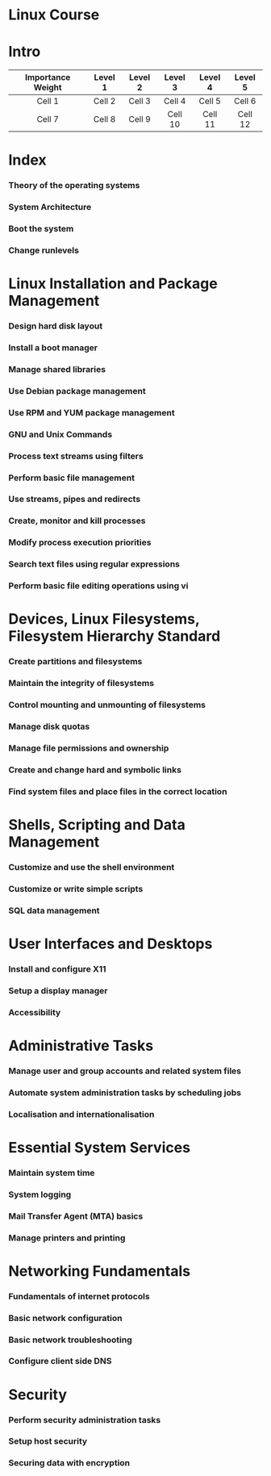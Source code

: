 # Linux Course

Intro
=====

| Importance Weight | Level 1  | Level 2 | Level 3 | Level 4| Level 5 |
| :---------------: | :------: | :-----: | :-----: | :----: | :-----: |
| Cell 1            | Cell 2   | Cell 3  | Cell 4  | Cell 5 | Cell 6  |
| Cell 7            | Cell 8   | Cell 9  | Cell 10 | Cell 11| Cell 12 |

# Index

### Theory of the operating systems
### System Architecture
### Boot the system
### Change runlevels

# Linux Installation and Package Management

### Design hard disk layout
### Install a boot manager
### Manage shared libraries
### Use Debian package management
### Use RPM and YUM package management
### GNU and Unix Commands
### Process text streams using filters
### Perform basic file management
### Use streams, pipes and redirects
### Create, monitor and kill processes
### Modify process execution priorities
### Search text files using regular expressions
### Perform basic file editing operations using vi

# Devices, Linux Filesystems, Filesystem Hierarchy Standard

### Create partitions and filesystems
### Maintain the integrity of filesystems
### Control mounting and unmounting of filesystems
### Manage disk quotas
### Manage file permissions and ownership
### Create and change hard and symbolic links
### Find system files and place files in the correct location

# Shells, Scripting and Data Management

### Customize and use the shell environment
### Customize or write simple scripts
### SQL data management

# User Interfaces and Desktops

### Install and configure X11
### Setup a display manager
### Accessibility

# Administrative Tasks

### Manage user and group accounts and related system files
### Automate system administration tasks by scheduling jobs
### Localisation and internationalisation

# Essential System Services

### Maintain system time
### System logging
### Mail Transfer Agent (MTA) basics
### Manage printers and printing

# Networking Fundamentals

### Fundamentals of internet protocols
### Basic network configuration
### Basic network troubleshooting
### Configure client side DNS

# Security

### Perform security administration tasks
### Setup host security
### Securing data with encryption




